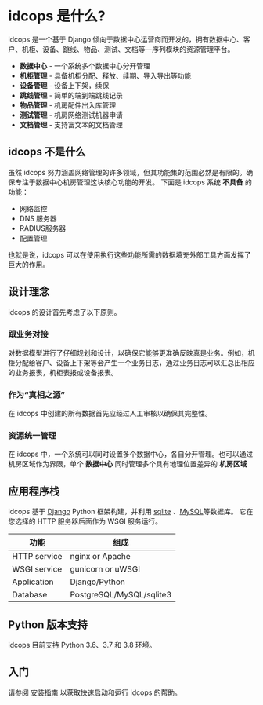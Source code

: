 # idcops 是什么?

idcops 是一个基于 Django 倾向于数据中心运营商而开发的，拥有数据中心、客户、机柜、设备、跳线、物品、测试、文档等一序列模块的资源管理平台。

* **数据中心** - 一个系统多个数据中心分开管理
* **机柜管理** - 具备机柜分配、释放、续期、导入导出等功能
* **设备管理** - 设备上下架，续保
* **跳线管理** - 简单的端到端跳线记录
* **物品管理** - 机房配件出入库管理
* **测试管理** - 机房网络测试机器申请
* **文档管理** - 支持富文本的文档管理

## idcops 不是什么

虽然 idcops 努力涵盖网络管理的许多领域，但其功能集的范围必然是有限的。确保专注于数据中心机房管理这块核心功能的开发。
下面是 idcops 系统 **不具备** 的功能：

* 网络监控
* DNS 服务器
* RADIUS服务器
* 配置管理

也就是说，idcops 可以在使用执行这些功能所需的数据填充外部工具方面发挥了巨大的作用。

## 设计理念

idcops 的设计首先考虑了以下原则。

### 跟业务对接

对数据模型进行了仔细规划和设计，以确保它能够更准确反映真是业务。例如，机柜分配给客户、设备上下架等会产生一个业务日志，通过业务日志可以汇总出相应的业务报表，机柜表报或设备报表。

### 作为“真相之源”

在 idcops 中创建的所有数据首先应经过人工审核以确保其完整性。

### 资源统一管理

在 idcops 中，一个系统可以同时设置多个数据中心，各自分开管理。也可以通过机房区域作为界限，单个 **数据中心** 同时管理多个具有地理位置差异的 **机房区域**

## 应用程序栈

idcops 基于 [Django](https://djangoproject.com/) Python 框架构建，并利用 [sqlite](https://www.sqlite.org/) 、[MySQL](https://www.mysql.com/)等数据库。 它在您选择的 HTTP 服务器后面作为 WSGI 服务运行。

| 功能           | 组成         |
|--------------------|-------------------|
| HTTP service       | nginx or Apache   |
| WSGI service       | gunicorn or uWSGI |
| Application        | Django/Python     |
| Database           | PostgreSQL/MySQL/sqlite3   |

## Python 版本支持

idcops 目前支持 Python 3.6、3.7 和 3.8 环境。

## 入门

请参阅 [安装指南](installation/index.md) 以获取快速启动和运行 idcops 的帮助。

